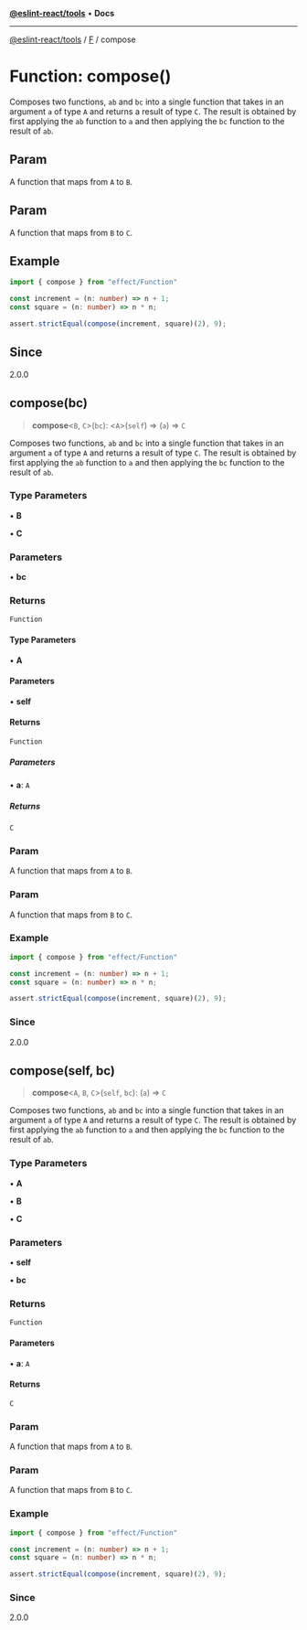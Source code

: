 [**@eslint-react/tools**](../../../README.md) • **Docs**

***

[@eslint-react/tools](../../../README.md) / [F](../README.md) / compose

# Function: compose()

Composes two functions, `ab` and `bc` into a single function that takes in an argument `a` of type `A` and returns a result of type `C`.
The result is obtained by first applying the `ab` function to `a` and then applying the `bc` function to the result of `ab`.

## Param

A function that maps from `A` to `B`.

## Param

A function that maps from `B` to `C`.

## Example

```ts
import { compose } from "effect/Function"

const increment = (n: number) => n + 1;
const square = (n: number) => n * n;

assert.strictEqual(compose(increment, square)(2), 9);
```

## Since

2.0.0

## compose(bc)

> **compose**\<`B`, `C`\>(`bc`): \<`A`\>(`self`) => (`a`) => `C`

Composes two functions, `ab` and `bc` into a single function that takes in an argument `a` of type `A` and returns a result of type `C`.
The result is obtained by first applying the `ab` function to `a` and then applying the `bc` function to the result of `ab`.

### Type Parameters

• **B**

• **C**

### Parameters

• **bc**

### Returns

`Function`

#### Type Parameters

• **A**

#### Parameters

• **self**

#### Returns

`Function`

##### Parameters

• **a**: `A`

##### Returns

`C`

### Param

A function that maps from `A` to `B`.

### Param

A function that maps from `B` to `C`.

### Example

```ts
import { compose } from "effect/Function"

const increment = (n: number) => n + 1;
const square = (n: number) => n * n;

assert.strictEqual(compose(increment, square)(2), 9);
```

### Since

2.0.0

## compose(self, bc)

> **compose**\<`A`, `B`, `C`\>(`self`, `bc`): (`a`) => `C`

Composes two functions, `ab` and `bc` into a single function that takes in an argument `a` of type `A` and returns a result of type `C`.
The result is obtained by first applying the `ab` function to `a` and then applying the `bc` function to the result of `ab`.

### Type Parameters

• **A**

• **B**

• **C**

### Parameters

• **self**

• **bc**

### Returns

`Function`

#### Parameters

• **a**: `A`

#### Returns

`C`

### Param

A function that maps from `A` to `B`.

### Param

A function that maps from `B` to `C`.

### Example

```ts
import { compose } from "effect/Function"

const increment = (n: number) => n + 1;
const square = (n: number) => n * n;

assert.strictEqual(compose(increment, square)(2), 9);
```

### Since

2.0.0
